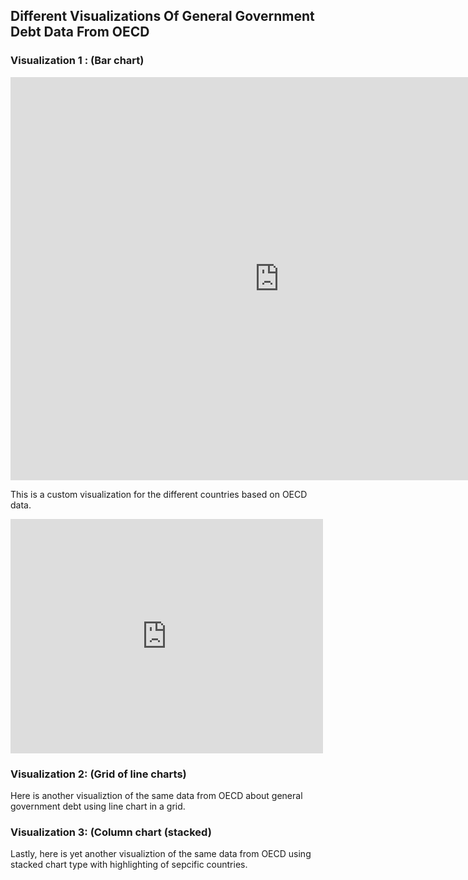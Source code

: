 ## Different Visualizations Of General Government Debt Data From OECD

### Visualization 1 : (Bar chart)
<iframe src="https://data.oecd.org/chart/6XPa" width="860" height="645" style="border: 0" mozallowfullscreen="true" webkitallowfullscreen="true" allowfullscreen="true"><a href="https://data.oecd.org/chart/6XPa" target="_blank">OECD Chart: General government debt, Total, % of GDP, Annual, 2021</a></iframe>

This is a custom visualization for the different countries based on OECD data.  
<iframe src="https://data.oecd.org/chart/6XO7" width="500" height="375" style="border: 0" mozallowfullscreen="true" webkitallowfullscreen="true" allowfullscreen="true"><a href="https://data.oecd.org/chart/6XO7" target="_blank">OECD Chart: General government debt, Total, % of GDP, Annual, 2021</a></iframe>

### Visualization 2: (Grid of line charts)
Here is another visualiztion of the same data from OECD about general government debt using line chart in a grid. 
<div class="flourish-embed flourish-chart" data-src="visualisation/12559701"><script src="https://public.flourish.studio/resources/embed.js"></script></div>

### Visualization 3: (Column chart (stacked)
Lastly, here is yet another visualiztion of the same data from OECD using stacked chart type with highlighting of sepcific countries. 
<div class="flourish-embed flourish-chart" data-src="visualisation/12560366"><script src="https://public.flourish.studio/resources/embed.js"></script></div>
